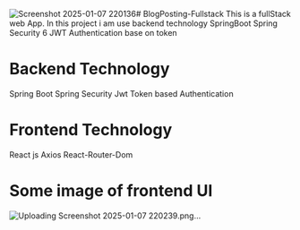 ![Screenshot 2025-01-07 220136](https://github.com/user-attachments/assets/f5ad99e2-b70a-4dff-95b6-0774746414ca)# BlogPosting-Fullstack
This is a fullStack web App. In this project i am use backend technology SpringBoot Spring Security 6 JWT Authentication base on token
# Backend Technology
Spring Boot Spring Security Jwt Token based Authentication
# Frontend Technology
React js Axios React-Router-Dom

# Some image of frontend UI


![Uploading Screenshot 2025-01-07 220239.png…]()
